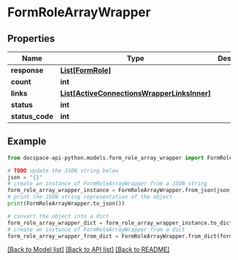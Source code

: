 # FormRoleArrayWrapper

## Properties

Name | Type | Description | Notes
------------ | ------------- | ------------- | -------------
**response** | [**List[FormRole]**](FormRole.md) |  | [optional] 
**count** | **int** |  | [optional] 
**links** | [**List[ActiveConnectionsWrapperLinksInner]**](ActiveConnectionsWrapperLinksInner.md) |  | [optional] 
**status** | **int** |  | [optional] 
**status_code** | **int** |  | [optional] 

## Example

```python
from docspace-api-python.models.form_role_array_wrapper import FormRoleArrayWrapper

# TODO update the JSON string below
json = "{}"
# create an instance of FormRoleArrayWrapper from a JSON string
form_role_array_wrapper_instance = FormRoleArrayWrapper.from_json(json)
# print the JSON string representation of the object
print(FormRoleArrayWrapper.to_json())

# convert the object into a dict
form_role_array_wrapper_dict = form_role_array_wrapper_instance.to_dict()
# create an instance of FormRoleArrayWrapper from a dict
form_role_array_wrapper_from_dict = FormRoleArrayWrapper.from_dict(form_role_array_wrapper_dict)
```
[[Back to Model list]](../README.md#documentation-for-models) [[Back to API list]](../README.md#documentation-for-api-endpoints) [[Back to README]](../README.md)


